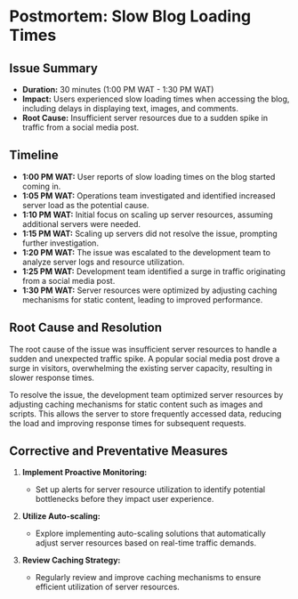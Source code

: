 # Postmortem: Slow Blog Loading Times

## Issue Summary
- **Duration:** 30 minutes (1:00 PM WAT - 1:30 PM WAT)
- **Impact:** Users experienced slow loading times when accessing the blog, including delays in displaying text, images, and comments.
- **Root Cause:** Insufficient server resources due to a sudden spike in traffic from a social media post.

## Timeline
- **1:00 PM WAT:** User reports of slow loading times on the blog started coming in.
- **1:05 PM WAT:** Operations team investigated and identified increased server load as the potential cause.
- **1:10 PM WAT:** Initial focus on scaling up server resources, assuming additional servers were needed.
- **1:15 PM WAT:** Scaling up servers did not resolve the issue, prompting further investigation.
- **1:20 PM WAT:** The issue was escalated to the development team to analyze server logs and resource utilization.
- **1:25 PM WAT:** Development team identified a surge in traffic originating from a social media post.
- **1:30 PM WAT:** Server resources were optimized by adjusting caching mechanisms for static content, leading to improved performance.

## Root Cause and Resolution
The root cause of the issue was insufficient server resources to handle a sudden and unexpected traffic spike. A popular social media post drove a surge in visitors, overwhelming the existing server capacity, resulting in slower response times.

To resolve the issue, the development team optimized server resources by adjusting caching mechanisms for static content such as images and scripts. This allows the server to store frequently accessed data, reducing the load and improving response times for subsequent requests.

## Corrective and Preventative Measures
1. **Implement Proactive Monitoring:**
   - Set up alerts for server resource utilization to identify potential bottlenecks before they impact user experience.

2. **Utilize Auto-scaling:**
   - Explore implementing auto-scaling solutions that automatically adjust server resources based on real-time traffic demands.

3. **Review Caching Strategy:**
   - Regularly review and improve caching mechanisms to ensure efficient utilization of server resources.

